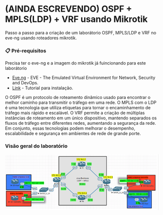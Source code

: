 # (AINDA ESCREVENDO) OSPF + MPLS(LDP) + VRF usando Mikrotik

Passo a passo para a criação de um laborátorio OSPF, MPLS/LDP e VRF no eve-ng usando roteadores mikrotik. 

### 📋 Pré-requisitos

Precisa ter o eve-ng e a imagem do mikrotik já fuincionando para este laborátorio

* [Eve.ng](https://www.eve-ng.net/) - EVE - The Emulated Virtual Environment for Network, Security and DevOps.
* [Link](https://www.youtube.com/watch?v=cj3qsNsBd2A) - Tutorial para instalação. 

O OSPF é um protocolo de roteamento dinâmico usado para encontrar o melhor caminho para transmitir o tráfego em uma rede.
O MPLS com o LDP é uma tecnologia que utiliza etiquetas para tornar o encaminhamento de tráfego mais rápido e escalável. 
O VRF permite a criação de múltiplas instâncias de roteamento em um único dispositivo, mantendo separados os fluxos de tráfego entre diferentes redes, aumentando a segurança da rede.
Em conjunto, essas tecnologias podem melhorar o desempenho, escalabilidade e segurança em ambientes de rede de grande porte.

### Visão geral do laboratório

![Laborátorio completo](https://github.com/ledsonsb/lab_ospf_mpls_ibgp_vrf_mikrotik/blob/main/_imagens/lab_completo.PNG)



